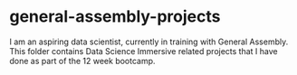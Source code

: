  # general-assembly-projects

I am an aspiring data scientist, currently in training with General Assembly. This folder contains Data Science Immersive related projects that I have done as part of the 12 week bootcamp.
